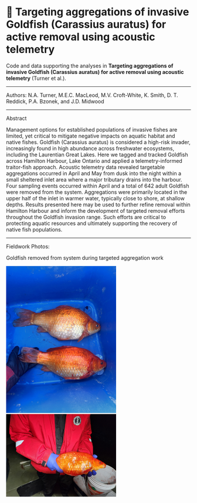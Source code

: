 # 📘 Targeting aggregations of invasive Goldfish (Carassius auratus) for active removal using acoustic telemetry
Code and data supporting the analyses in **Targeting aggregations of invasive Goldfish (Carassius auratus) for active removal using acoustic telemetry** (Turner et al.).

---
Authors: 
N.A. Turner, M.E.C. MacLeod,  M.V. Croft-White, K. Smith, D. T. Reddick, P.A. Bzonek, and J.D. Midwood

---
Abstract

Management options for established populations of invasive fishes are limited, yet critical to mitigate negative impacts on aquatic habitat and native fishes. Goldfish (Carassius auratus) is considered a high-risk invader, increasingly found in high abundance across freshwater ecosystems, including the Laurentian Great Lakes. Here we tagged and tracked Goldfish across Hamilton Harbour, Lake Ontario and applied a telemetry-informed traitor-fish approach. Acoustic telemetry data revealed targetable aggregations occurred in April and May from dusk into the night within a small sheltered inlet area where a major tributary drains into the harbour. Four sampling events occurred within April and a total of 642 adult Goldfish were removed from the system. Aggregations were primarily located in the upper half of the inlet in warmer water, typically close to shore, at shallow depths. Results presented here may be used to further refine removal within Hamilton Harbour and inform the development of targeted removal efforts throughout the Goldfish invasion range. Such efforts are critical to protecting aquatic resources and ultimately supporting the recovery of native fish populations.


---

Fieldwork Photos: 

Goldfish removed from system during targeted aggregation work 

<p float="left">
  <img src="plots/images/Capturedgoldfish_1.jpg" width="300" />
  <img src="plots/images/Capturedgoldfish_2.jpg" width="300" />
</p>
